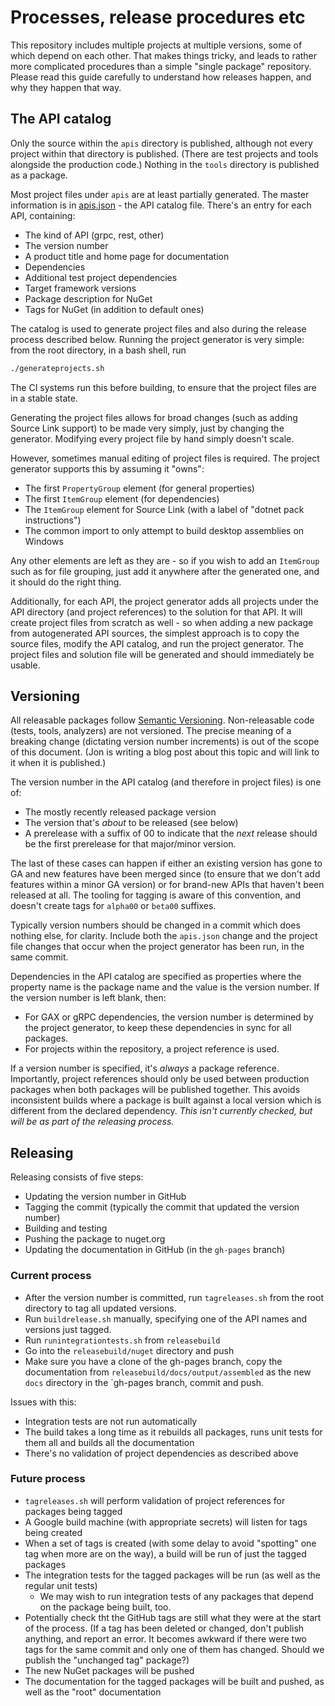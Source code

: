 # Processes, release procedures etc

This repository includes multiple projects at multiple versions,
some of which depend on each other. That makes things tricky, and
leads to rather more complicated procedures than a simple "single
package" repository. Please read this guide carefully to understand
how releases happen, and why they happen that way.

## The API catalog

Only the source within the `apis` directory is published, although not
every project within that directory is published.
(There are test projects and tools alongside the production code.)
Nothing in the `tools` directory is published as a package.

Most project files under `apis` are at least partially generated.
The master information is in [apis.json](apis/apis.json) - the API
catalog file. There's an entry for each API, containing:

- The kind of API (grpc, rest, other)
- The version number
- A product title and home page for documentation
- Dependencies
- Additional test project dependencies
- Target framework versions
- Package description for NuGet
- Tags for NuGet (in addition to default ones)

The catalog is used to generate project files and also during the
release process described below. Running the project generator is
very simple: from the root directory, in a bash shell, run

```bash
./generateprojects.sh
```

The CI systems run this before building, to ensure that the project
files are in a stable state.

Generating the project files allows for broad changes (such as
adding Source Link support) to be made very simply, just by changing
the generator. Modifying every project file by hand simply doesn't
scale.

However, sometimes manual editing of project files is required. The
project generator supports this by assuming it "owns":

- The first `PropertyGroup` element (for general properties)
- The first `ItemGroup` element (for dependencies)
- The `ItemGroup` element for Source Link (with a label of "dotnet pack instructions")
- The common import to only attempt to build desktop assemblies on Windows

Any other elements are left as they are - so if you wish to add an
`ItemGroup` such as for file grouping, just add it anywhere after
the generated one, and it should do the right thing.

Additionally, for each API, the project generator adds all projects
under the API directory (and project references) to the solution for
that API. It will create project files from scratch as well - so when adding a
new package from autogenerated API sources, the simplest approach is
to copy the source files, modify the API catalog, and run the
project generator. The project files and solution file will be
generated and should immediately be usable.

## Versioning

All releasable packages follow [Semantic Versioning](http://semver.org).
Non-releasable code (tests, tools, analyzers) are not versioned. The
precise meaning of a breaking change (dictating version number
increments) is out of the scope of this document. (Jon is writing a
blog post about this topic and will link to it when it is published.)

The version number in the API catalog (and therefore in project
files) is one of:

- The mostly recently released package version
- The version that's *about* to be released (see below)
- A prerelease with a suffix of 00 to indicate that the *next* release
  should be the first prerelease for that major/minor version.

The last of these cases can happen if either an existing version has
gone to GA and new features have been merged since (to ensure that
we don't add features within a minor GA version) or for brand-new
APIs that haven't been released at all. The tooling for tagging is
aware of this convention, and doesn't create tags for `alpha00` or
`beta00` suffixes.

Typically version numbers should be changed in a commit which does
nothing else, for clarity. Include both the `apis.json` change and
the project file changes that occur when the project generator has
been run, in the same commit.

Dependencies in the API catalog are specified as properties where
the property name is the package name and the value is the version
number. If the version number is left blank, then:

- For GAX or gRPC dependencies, the version number is determined by
  the project generator, to keep these dependencies in sync for all
  packages.
- For projects within the repository, a project reference is used.

If a version number is specified, it's *always* a package reference.
Importantly, project references should only be used between
production packages when both packages will be published together.
This avoids inconsistent builds where a package is built against a
local version which is different from the declared dependency. *This
isn't currently checked, but will be as part of the releasing
process.*

## Releasing

Releasing consists of five steps:

- Updating the version number in GitHub
- Tagging the commit (typically the commit that updated the version
  number)
- Building and testing
- Pushing the package to nuget.org
- Updating the documentation in GitHub (in the `gh-pages` branch)

### Current process

- After the version number is committed, run `tagreleases.sh` from the
  root directory to tag all updated versions.
- Run `buildrelease.sh` manually, specifying one of the API names
  and versions just tagged.
- Run `runintegrationtests.sh` from `releasebuild`
- Go into the `releasebuild/nuget` directory and push
- Make sure you have a clone of the gh-pages branch, copy the
  documentation from `releasebuild/docs/output/assembled` as the new
  `docs` directory in the `gh-pages branch, commit and push.
  
Issues with this:

- Integration tests are not run automatically
- The build takes a long time as it rebuilds all packages, runs unit
  tests for them all and builds all the documentation
- There's no validation of project dependencies as described above

### Future process

- `tagreleases.sh` will perform validation of project references for
  packages being tagged
- A Google build machine (with appropriate secrets) will listen for
  tags being created
- When a set of tags is created (with some delay to avoid "spotting"
  one tag when more are on the way), a build will be run of just the
  tagged packages
- The integration tests for the tagged packages will be run (as well
  as the regular unit tests)
  - We may wish to run integration tests of any packages that depend
    on the package being built, too.
- Potentially check tht the GitHub tags are still what they were
  at the start of the process. (If a tag has been deleted or changed,
  don't publish anything, and report an error. It becomes awkward if
  there were two tags for the same commit and only one of them has
  changed. Should we publish the "unchanged tag" package?)
- The new NuGet packages will be pushed
- The documentation for the tagged packages will be built and pushed, as well as
  the "root" documentation
